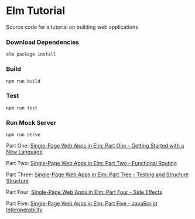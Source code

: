 # Elm Tutorial

Source code for a tutorial on building web applications

### Download Dependencies

```
elm package install
```

### Build

```
npm run build
```

### Test

```
npm run test
```

### Run Mock Server

```
npm run serve
```

Part One: [Single-Page Web Apps in Elm: Part One - Getting Started with a New Language](https://www.linkedin.com/pulse/single-page-web-apps-elm-part-one-getting-started-new-kevin-greene)

Part Two: [Single-Page Web Apps in Elm: Part Two - Functional Routing](https://www.linkedin.com/pulse/single-page-web-apps-elm-part-two-functional-routing-kevin-greene)

Part Three: [Single-Page Web Apps in Elm: Part Tree - Testing and Structure Structure](https://www.linkedin.com/pulse/single-page-web-apps-elm-part-three-testing-structure-kevin-greene)

Part Four: [Single-Page Web Apps in Elm: Part Four - Side Effects](https://www.linkedin.com/pulse/single-page-web-apps-elm-part-four-side-effects-kevin-greene)

Part Five: [Single-Page Web Apps in Elm: Part Five - JavaScript Interoperability](https://www.linkedin.com/pulse/single-page-web-apps-elm-part-five-javascript-interoperability-kevin-greene)
